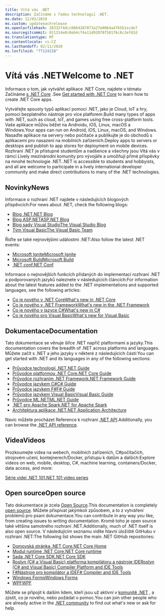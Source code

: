 ```yaml
---
title: Vítá vás .NET
description: Začínáme s řadou technologií .NET.
ms.date: 12/03/2019
ms.custom: updateeachrelease
ms.openlocfilehash: 20332f4dcc0664287873a27e0064a4765b1ecde7
ms.sourcegitcommit: 011314e0c8eb4cf4a11d92078f58176c8c3efd2d
ms.translationtype: MT
ms.contentlocale: cs-CZ
ms.lasthandoff: 02/11/2020
ms.locfileid: "77124218"
---
```

# <a name="welcome-to-net"></a><span data-ttu-id="325ce-103">Vítá vás .NET</span><span class="sxs-lookup"><span data-stu-id="325ce-103">Welcome to .NET</span></span>

<span data-ttu-id="325ce-104">Informace o tom, jak vytvářet aplikace .NET Core, najdete v tématu Začínáme [s .NET Core](core/get-started.md) .</span><span class="sxs-lookup"><span data-stu-id="325ce-104">See [Get started with .NET Core](core/get-started.md) to learn how to create .NET Core apps.</span></span>

<span data-ttu-id="325ce-105">Vytvářejte spousty typů aplikací pomocí .NET, jako je Cloud, IoT a hry, pomocí bezplatného nástroje pro více platforem.</span><span class="sxs-lookup"><span data-stu-id="325ce-105">Build many types of apps with .NET, such as cloud, IoT, and games using free cross-platform tools.</span></span> <span data-ttu-id="325ce-106">Vaše aplikace můžou běžet na Androidu, iOS, Linux, macOS a Windows.</span><span class="sxs-lookup"><span data-stu-id="325ce-106">Your apps can run on Android, iOS, Linux, macOS, and Windows.</span></span> <span data-ttu-id="325ce-107">Nasaďte aplikace na servery nebo počítače a publikujte je do obchodů s aplikacemi pro nasazení na mobilních zařízeních.</span><span class="sxs-lookup"><span data-stu-id="325ce-107">Deploy apps to servers or desktops and publish to app stores for deployment on mobile devices.</span></span> <span data-ttu-id="325ce-108">Rozhraní .NET je přístupné studentům a nadšence a všechny jsou Vítá vás v rámci Lively mezinárodní komunity pro vývojáře a umožňují přímé příspěvky na mnohé technologie .NET.</span><span class="sxs-lookup"><span data-stu-id="325ce-108">.NET is accessible to students and hobbyists, and all are welcome to participate in a lively international developer community and make direct contributions to many of the .NET technologies.</span></span>

## <a name="news"></a><span data-ttu-id="325ce-109">Novinky</span><span class="sxs-lookup"><span data-stu-id="325ce-109">News</span></span>

<span data-ttu-id="325ce-110">Informace o rozhraní .NET najdete v následujících blogových příspěvcích:</span><span class="sxs-lookup"><span data-stu-id="325ce-110">For news about .NET, check the following blogs:</span></span>

- [<span data-ttu-id="325ce-111">Blog .NET</span><span class="sxs-lookup"><span data-stu-id="325ce-111">.NET Blog</span></span>](https://devblogs.microsoft.com/dotnet/)
- [<span data-ttu-id="325ce-112">Blog ASP.NET</span><span class="sxs-lookup"><span data-stu-id="325ce-112">ASP.NET Blog</span></span>](https://devblogs.microsoft.com/aspnet/)
- [<span data-ttu-id="325ce-113">Blog sady Visual Studio</span><span class="sxs-lookup"><span data-stu-id="325ce-113">The Visual Studio Blog</span></span>](https://devblogs.microsoft.com/visualstudio/)
- [<span data-ttu-id="325ce-114">Tým Visual Basic</span><span class="sxs-lookup"><span data-stu-id="325ce-114">The Visual Basic Team</span></span>](https://devblogs.microsoft.com/vbteam/)

<span data-ttu-id="325ce-115">Řiďte se také nejnovějšími událostmi .NET:</span><span class="sxs-lookup"><span data-stu-id="325ce-115">Also follow the latest .NET events:</span></span>

- [<span data-ttu-id="325ce-116">Microsoft Ignite</span><span class="sxs-lookup"><span data-stu-id="325ce-116">Microsoft Ignite</span></span>](https://www.microsoft.com/ignite)
- [<span data-ttu-id="325ce-117">Microsoft Build</span><span class="sxs-lookup"><span data-stu-id="325ce-117">Microsoft Build</span></span>](https://www.microsoft.com/build)
- [<span data-ttu-id="325ce-118">.NET conf</span><span class="sxs-lookup"><span data-stu-id="325ce-118">.NET Conf</span></span>](https://www.dotnetconf.net/)

<span data-ttu-id="325ce-119">Informace o nejnovějších funkcích přidaných do implementací rozhraní .NET a podporovaných jazyků naleznete v následujících článcích:</span><span class="sxs-lookup"><span data-stu-id="325ce-119">For information about the latest features added to the .NET implementations and supported languages, see the following articles:</span></span>

- [<span data-ttu-id="325ce-120">Co je nového v .NET Core</span><span class="sxs-lookup"><span data-stu-id="325ce-120">What's new in .NET Core</span></span>](core/whats-new/index.md)
- [<span data-ttu-id="325ce-121">Co je nového v .NET Framework</span><span class="sxs-lookup"><span data-stu-id="325ce-121">What's new in the .NET Framework</span></span>](framework/whats-new/index.md)
- [<span data-ttu-id="325ce-122">Co je nového v jazyce C#</span><span class="sxs-lookup"><span data-stu-id="325ce-122">What's new in C#</span></span>](csharp/whats-new/index.md)
- [<span data-ttu-id="325ce-123">Co je nového pro Visual Basic</span><span class="sxs-lookup"><span data-stu-id="325ce-123">What's new for Visual Basic</span></span>](visual-basic/getting-started/whats-new.md)

## <a name="documentation"></a><span data-ttu-id="325ce-124">Dokumentace</span><span class="sxs-lookup"><span data-stu-id="325ce-124">Documentation</span></span>

<span data-ttu-id="325ce-125">Tato dokumentace se věnuje šířce .NET napříč platformami a jazyky.</span><span class="sxs-lookup"><span data-stu-id="325ce-125">This documentation covers the breadth of .NET across platforms and languages.</span></span> <span data-ttu-id="325ce-126">Můžete začít s .NET a jeho jazyky v některé z následujících částí:</span><span class="sxs-lookup"><span data-stu-id="325ce-126">You can get started with .NET and its languages in any of the following sections:</span></span>

- [<span data-ttu-id="325ce-127">Průvodce technologií .NET</span><span class="sxs-lookup"><span data-stu-id="325ce-127">.NET Guide</span></span>](standard/index.md)
- [<span data-ttu-id="325ce-128">Průvodce platformou .NET Core</span><span class="sxs-lookup"><span data-stu-id="325ce-128">.NET Core Guide</span></span>](core/index.md)
- [<span data-ttu-id="325ce-129">Průvodce rozhraním .NET Framework</span><span class="sxs-lookup"><span data-stu-id="325ce-129">.NET Framework Guide</span></span>](framework/index.md)
- [<span data-ttu-id="325ce-130">Průvodce jazykem C#</span><span class="sxs-lookup"><span data-stu-id="325ce-130">C# Guide</span></span>](csharp/index.yml)
- [<span data-ttu-id="325ce-131">Průvodce jazykem F#</span><span class="sxs-lookup"><span data-stu-id="325ce-131">F# Guide</span></span>](fsharp/index.yml)
- [<span data-ttu-id="325ce-132">Průvodce jazykem Visual Basic</span><span class="sxs-lookup"><span data-stu-id="325ce-132">Visual Basic Guide</span></span>](visual-basic/index.yml)
- [<span data-ttu-id="325ce-133">Průvodce ML.NET</span><span class="sxs-lookup"><span data-stu-id="325ce-133">ML.NET Guide</span></span>](machine-learning/index.yml)
- [<span data-ttu-id="325ce-134">.NET pro Apache Spark</span><span class="sxs-lookup"><span data-stu-id="325ce-134">.NET for Apache Spark</span></span>](spark/index.yml)
- [<span data-ttu-id="325ce-135">Architektura aplikace .NET</span><span class="sxs-lookup"><span data-stu-id="325ce-135">.NET Application Architecture</span></span>](architecture/index.yml)

<span data-ttu-id="325ce-136">Navíc můžete procházet Reference k rozhraní [.NET API](/dotnet/api).</span><span class="sxs-lookup"><span data-stu-id="325ce-136">Additionally, you can browse the [.NET API reference](/dotnet/api).</span></span>

## <a name="videos"></a><span data-ttu-id="325ce-137">Videa</span><span class="sxs-lookup"><span data-stu-id="325ce-137">Videos</span></span>

<span data-ttu-id="325ce-138">Prozkoumejte videa na webech, mobilních zařízeních, C#počítačích, strojovém učení, kontejnerech/Docker, přístupu k datům a dalších:</span><span class="sxs-lookup"><span data-stu-id="325ce-138">Explore videos on web, mobile, desktop, C#, machine learning, containers/Docker, data access, and more:</span></span>

[<span data-ttu-id="325ce-139">Série videí .NET 101</span><span class="sxs-lookup"><span data-stu-id="325ce-139">.NET 101 video series</span></span>](https://dotnet.microsoft.com/learn/videos)

## <a name="open-source"></a><span data-ttu-id="325ce-140">Open source</span><span class="sxs-lookup"><span data-stu-id="325ce-140">Open source</span></span>

<span data-ttu-id="325ce-141">Tato dokumentace je zcela [Open Source](https://github.com/dotnet/docs).</span><span class="sxs-lookup"><span data-stu-id="325ce-141">This documentation is completely [open source](https://github.com/dotnet/docs).</span></span> <span data-ttu-id="325ce-142">Můžete přispívat jakýmkoli způsobem, a to z vytváření problémů pro psaní dokumentace.</span><span class="sxs-lookup"><span data-stu-id="325ce-142">You can contribute in any way you like, from creating issues to writing documentation.</span></span> <span data-ttu-id="325ce-143">Kromě toho je open source také většina samotného rozhraní .NET.</span><span class="sxs-lookup"><span data-stu-id="325ce-143">Additionally, much of .NET itself is also open source.</span></span> <span data-ttu-id="325ce-144">V následujícím seznamu vidíte hlavní úložiště GitHubu v rozhraní .NET:</span><span class="sxs-lookup"><span data-stu-id="325ce-144">The following list shows the main .NET GitHub repositories:</span></span>

- [<span data-ttu-id="325ce-145">Domovská stránka .NET Core</span><span class="sxs-lookup"><span data-stu-id="325ce-145">.NET Core Home</span></span>](https://github.com/dotnet/core)
- [<span data-ttu-id="325ce-146">Modul runtime .NET Core</span><span class="sxs-lookup"><span data-stu-id="325ce-146">.NET Core runtime</span></span>](https://github.com/dotnet/runtime)
- [<span data-ttu-id="325ce-147">Sada .NET Core SDK</span><span class="sxs-lookup"><span data-stu-id="325ce-147">.NET Core SDK</span></span>](https://github.com/dotnet/sdk)
- [<span data-ttu-id="325ce-148">Roslyn (C# a Visual Basic) platforma kompilátoru a nástroje IDE</span><span class="sxs-lookup"><span data-stu-id="325ce-148">Roslyn (C# and Visual Basic) Compiler Platform and IDE Tools</span></span>](https://github.com/dotnet/roslyn)
- [<span data-ttu-id="325ce-149">F#Nástroje pro kompilátor a IDE</span><span class="sxs-lookup"><span data-stu-id="325ce-149">F# Compiler and IDE Tools</span></span>](https://github.com/dotnet/fsharp)
- [<span data-ttu-id="325ce-150">Windows Forms</span><span class="sxs-lookup"><span data-stu-id="325ce-150">Windows Forms</span></span>](https://github.com/dotnet/winforms)
- [<span data-ttu-id="325ce-151">WPF</span><span class="sxs-lookup"><span data-stu-id="325ce-151">WPF</span></span>](https://github.com/dotnet/wpf)

<span data-ttu-id="325ce-152">Můžete se připojit k dalším lidem, kteří jsou už aktivní v [komunitě .NET](https://dotnet.microsoft.com/platform/community) , a zjistit, co je nového, nebo požádat o pomoc.</span><span class="sxs-lookup"><span data-stu-id="325ce-152">You can join other people who are already active in the [.NET community](https://dotnet.microsoft.com/platform/community) to find out what's new or ask for help.</span></span>
